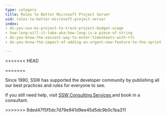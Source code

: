 ```yaml
---
type: category
title: Rules to Better Microsoft Project Server
uid: rules-to-better-microsoft-project-server
index:
- do-you-use-ms-project-to-track-project-budget-usage
- how-long-will-it-take-aka-how-long-is-a-piece-of-string
- do-you-know-the-easiest-way-to-enter-timesheets-with-tfs
- do-you-know-the-impact-of-adding-an-urgent-new-feature-to-the-sprint

---
```

<<<<<<< HEAD

=======
<p>​Since 1990, SSW has supported the developer community by publishing all our best practices and rules for everyone to see.&#160;</p><p>If you still need help, visit&#160;<a href="http&#58;//www.ssw.com.au/ssw/Consulting/Default.aspx">SSW Consulting Services&#160;​</a>and book in a consultant.​​</p>
>>>>>>> 6ded47f5f5dc7d79e941d9ee45d5dc9b0c1ba311


